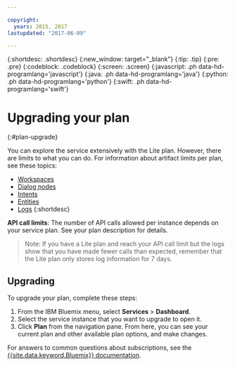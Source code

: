```yaml
---

copyright:
  years: 2015, 2017
lastupdated: "2017-06-09"

---
```


{:shortdesc: .shortdesc}
{:new_window: target="_blank"}
{:tip: .tip}
{:pre: .pre}
{:codeblock: .codeblock}
{:screen: .screen}
{:javascript: .ph data-hd-programlang='javascript'}
{:java: .ph data-hd-programlang='java'}
{:python: .ph data-hd-programlang='python'}
{:swift: .ph data-hd-programlang='swift'}

# Upgrading your plan
{:#plan-upgrade}

You can explore the service extensively with the Lite plan. However, there are limits to what you can do. For information about artifact limits per plan, see these topics:
- [Workspaces](configure-workspace.html#workspace-limits)
- [Dialog nodes](dialog-overview.html#dialog-node-limits)
- [Intents](intents.html#intent-limits)
- [Entities](entities.html#entity-limits)
- [Logs](logs.html#viewing-user-conversations)
{:shortdesc}

**API call limits**: The number of API calls allowed per instance depends on your service plan. See your plan description for details.

>Note: If you have a Lite plan and reach your API call limit but the logs show that you have made fewer calls than expected, remember that the Lite plan only stores log information for 7 days.

## Upgrading

To upgrade your plan, complete these steps:
1. From the IBM Bluemix menu, select **Services** > **Dashboard**.
1. Select the service instance that you want to upgrade to open it.
1. Click **Plan** from the navigation pane.
   From here, you can see your current plan and other available plan options, and make changes.

For answers to common questions about subscriptions, see the [{{site.data.keyword.Bluemix}} documentation](https://console.bluemix.net/docs/pricing/index.html).
<!-- {a:target="_blank"} -->
